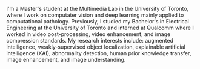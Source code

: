 I'm a Master's student at the Multimedia Lab in the University of Toronto, where I work on computater vision and deep learning mainly applied to computational pathology. Previously, I studied my Bachelor's in Electrical Engineering at the University of Toronto and interned at Qualcomm where I worked in video post-processing, video enhancement, and image compression standards. My research interests include: augmented intelligence, weakly-supervised object localization, explainable artificial intelligence (XAI), abnormality detection, human prior knowledge transfer, image enhancement, and image understanding.
